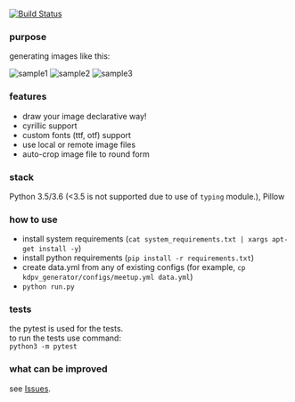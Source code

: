 [![Build Status](https://travis-ci.org/spbpython/kdpv_generator.svg?branch=master)](https://travis-ci.org/spbpython/kdpv_generator)

### purpose
generating images like this:  

![sample1](https://secure.meetupstatic.com/photos/event/1/d/b/1/600_463327601.jpeg)
![sample2](https://secure.meetupstatic.com/photos/event/b/1/c/c/600_463125516.jpeg)
![sample3](https://secure.meetupstatic.com/photos/event/8/6/7/b/600_463174427.jpeg)

### features
- draw your image declarative way!
- cyrillic support
- custom fonts (ttf, otf) support
- use local or remote image files
- auto-crop image file to round form

### stack
Python 3.5/3.6 (<3.5 is not supported due to use of `typing` module.), Pillow

### how to use
- install system requirements (`cat system_requirements.txt | xargs apt-get install -y`)
- install python requirements (`pip install -r requirements.txt`)
- create data.yml from any of existing configs (for example, `cp kdpv_generator/configs/meetup.yml data.yml`)
- `python run.py`

### tests
the pytest is used for the tests.  
to run the tests use command:  
`python3 -m pytest`

### what can be improved
see [Issues](https://github.com/spbpython/kdpv_generator/issues).
